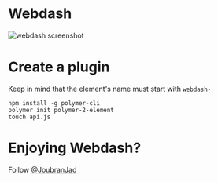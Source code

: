 # Webdash

![webdash screenshot](https://i.imgur.com/nYYcLr7.png)

# Create a plugin

Keep in mind that the element's name must start with `webdash-`

```
npm install -g polymer-cli
polymer init polymer-2-element
touch api.js
```

# Enjoying Webdash?

Follow [@JoubranJad](https://twitter.com/JoubranJad)
